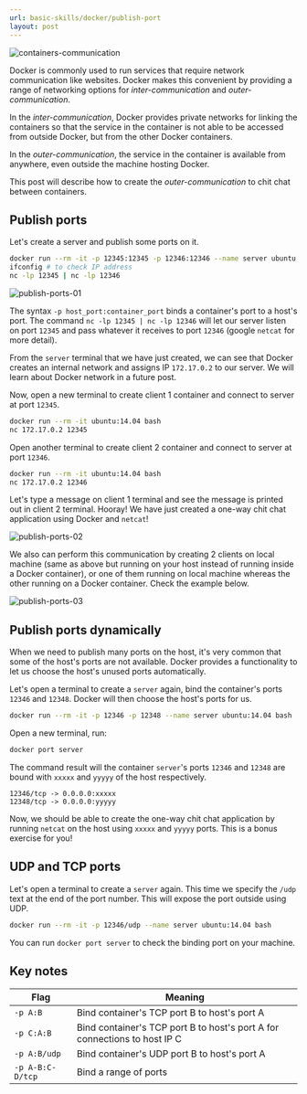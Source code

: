 ```yaml
---
url: basic-skills/docker/publish-port
layout: post
---
```


![containers-communication][containers-communication]

Docker is commonly used to run services that require network communication like websites.
Docker makes this convenient by providing a range of networking options for _inter-communication_ and _outer-communication_.

In the _inter-communication_, Docker provides private networks for linking the containers so that the service in the container is not able to be accessed from outside Docker, but from the other Docker containers.

In the _outer-communication_, the service in the container is available from anywhere, even outside the machine hosting Docker.

This post will describe how to create the _outer-communication_ to chit chat between containers.

## Publish ports

Let's create a server and publish some ports on it.

```bash
docker run --rm -it -p 12345:12345 -p 12346:12346 --name server ubuntu:14.04 bash
ifconfig # to check IP address
nc -lp 12345 | nc -lp 12346
```

![publish-ports-01][publish-ports-01]

The syntax `-p host_port:container_port` binds a container's port to a host's port. The command `nc -lp 12345 | nc -lp 12346` will let our server listen on port `12345` and pass whatever it receives to port `12346` (google `netcat` for more detail).

From the `server` terminal that we have just created, we can see that Docker creates an internal network and assigns IP `172.17.0.2` to our server. We will learn about Docker network in a future post.

Now, open a new terminal to create client 1 container and connect to server at port `12345`.

```bash
docker run --rm -it ubuntu:14.04 bash
nc 172.17.0.2 12345
```

Open another terminal to create client 2 container and connect to server at port `12346`.

```bash
docker run --rm -it ubuntu:14.04 bash
nc 172.17.0.2 12346
```

Let's type a message on client 1 terminal and see the message is printed out in client 2 terminal. Hooray! We have just created a one-way chit chat application using Docker and `netcat`!

![publish-ports-02][publish-ports-02]

We also can perform this communication by creating 2 clients on local machine (same as above but running on your host instead of running inside a Docker container), or one of them running on local machine whereas the other running on a Docker container. Check the example below.

![publish-ports-03][publish-ports-03]

## Publish ports dynamically

When we need to publish many ports on the host, it's very common that some of the host's ports are not available.
Docker provides a functionality to let us choose the host's unused ports automatically.

Let's open a terminal to create a `server` again, bind the container's ports `12346` and `12348`. Docker will then choose the host's ports for us.

```bash
docker run --rm -it -p 12346 -p 12348 --name server ubuntu:14.04 bash
```

Open a new terminal, run:

```bash
docker port server
```

The command result will the container `server`'s ports `12346` and `12348` are bound with `xxxxx` and `yyyyy` of the host respectively.

```
12346/tcp -> 0.0.0.0:xxxxx
12348/tcp -> 0.0.0.0:yyyyy
```

Now, we should be able to create the one-way chit chat application by running `netcat` on the host using `xxxxx` and `yyyyy` ports. This is a bonus exercise for you!

## UDP and TCP ports

Let's open a terminal to create a `server` again. This time we specify the `/udp` text at the end of the port number. This will expose the port outside using UDP.

```bash
docker run --rm -it -p 12346/udp --name server ubuntu:14.04 bash
```

You can run `docker port server` to check the binding port on your machine.

## Key notes

| Flag             | Meaning                                                                   |
| ---------------- | ------------------------------------------------------------------------- |
| `-p A:B`         | Bind container's TCP port B to host's port A                              |
| `-p C:A:B`       | Bind container's TCP port B to host's port A for connections to host IP C |
| `-p A:B/udp`     | Bind container's UDP port B to host's port A                              |
| `-p A-B:C-D/tcp` | Bind a range of ports                                                     |

<!-- MARKDOWN LINKS & IMAGES -->

[containers-communication]: /assets/images/basic-skills/docker/publish-port/containers-communication.png
[publish-ports-01]: /assets/images/basic-skills/docker/publish-port/publish-ports-01.png
[publish-ports-02]: /assets/images/basic-skills/docker/publish-port/publish-ports-02.png
[publish-ports-03]: /assets/images/basic-skills/docker/publish-port/publish-ports-03.png
